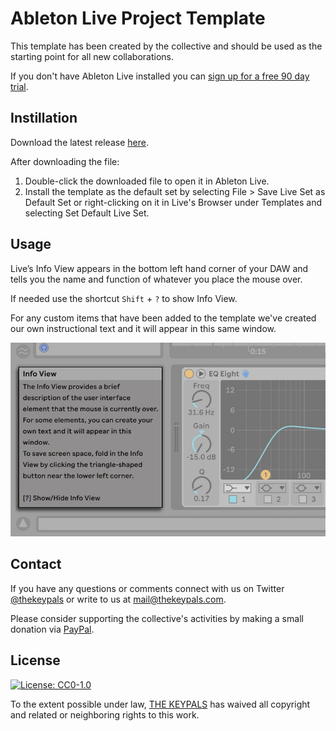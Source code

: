 # Ableton Live Project Template

This template has been created by the collective and should be used as the starting point for all new collaborations.

If you don't have Ableton Live installed you can [sign up for a free 90 day trial](https://www.ableton.com/en/trial/).

## Instillation

Download the latest release [here](https://github.com/thekeypals/ableton-live-project-template/blob/main/v0.1.als).

After downloading the file:

1. Double-click the downloaded file to open it in Ableton Live.
2. Install the template as the default set by selecting File > Save Live Set as Default Set or right-clicking on it in Live's Browser under Templates and selecting Set Default Live Set.

## Usage

Live’s Info View appears in the bottom left hand corner of your DAW and tells you the name and function of whatever you place the mouse over.

If needed use the shortcut `Shift` + `?` to show Info View.

For any custom items that have been added to the template we've created our own instructional text and it will appear in this same window.

![alt text](https://github.com/thekeypals/ableton-live-project-template/blob/main/images/info-view.jpeg)

## Contact

If you have any questions or comments connect with us on Twitter [@thekeypals](https://twitter.com/intent/tweet?screen_name=thekeypals) or write to us at <mail@thekeypals.com>.

Please consider supporting the collective's activities by making a small donation via [PayPal](https://www.paypal.com/donate?hosted_button_id=UNXSTNEB8LVQE).

## License

[![License: CC0-1.0](https://img.shields.io/badge/License-CC0_1.0-lightgrey.svg)](http://creativecommons.org/publicdomain/zero/1.0/)

To the extent possible under law, [THE KEYPALS](https://www.thekeypals.com/) has waived all copyright and related or neighboring rights to this work.
